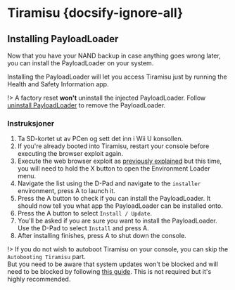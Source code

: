 # Tiramisu {docsify-ignore-all}

## Installing PayloadLoader

Now that you have your NAND backup in case anything goes wrong later, you can install the PayloadLoader on your system.

Installing the PayloadLoader will let you access Tiramisu just by running the Health and Safety Information app.

!> A factory reset **won't** uninstall the injected PayloadLoader. Follow [uninstall PayloadLoader](../../uninstall-payloadloader) to remove the PayloadLoader.

### Instruksjoner

1. Ta SD-kortet ut av PCen og sett det inn i Wii U konsollen.
1. If you're already booted into Tiramisu, restart your console before executing the browser exploit again.
1. Execute the web browser exploit as [previously explained](browser-exploit) but this time, you will need to hold the X button to open the Environment Loader menu.
1. Navigate the list using the D-Pad and navigate to the `installer` environment, press A to launch it.
1. Press the A button to check if you can install the PayloadLoader. It should now tell you what app the PayloadLoader can be installed onto.
1. Press the A button to select `Install / Update`.
1. You'll be asked if you are sure you want to install the PayloadLoader. Use the D-Pad to select `Install` and press A.
1. After installing finishes, press A to shut down the console.

!> If you do not wish to autoboot Tiramisu on your console, you can skip the `Autobooting Tiramisu` part. </br> But you need to be aware that system updates won't be blocked and will need to be blocked by following [this guide](../block-updates). This is not required but it's highly recommended.